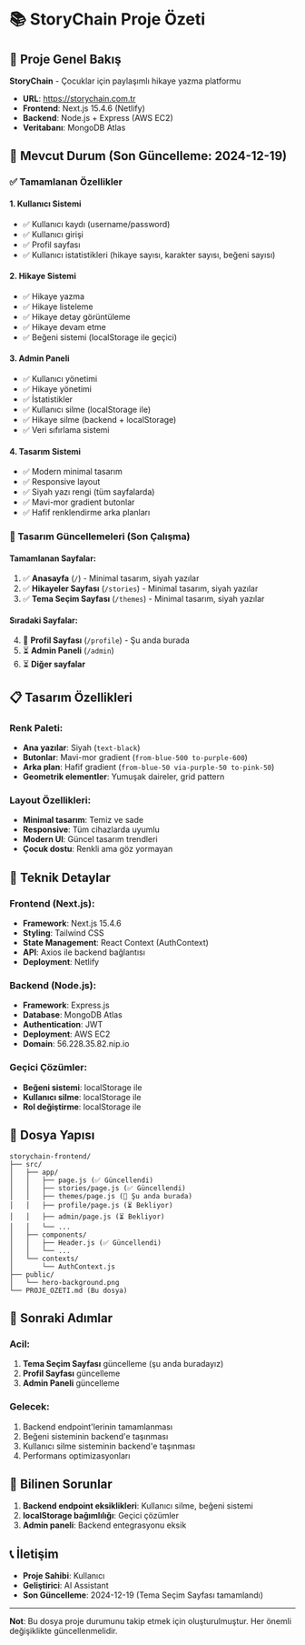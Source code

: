 # 📚 StoryChain Proje Özeti

## 🎯 Proje Genel Bakış
**StoryChain** - Çocuklar için paylaşımlı hikaye yazma platformu
- **URL**: https://storychain.com.tr
- **Frontend**: Next.js 15.4.6 (Netlify)
- **Backend**: Node.js + Express (AWS EC2)
- **Veritabanı**: MongoDB Atlas

## 🚀 Mevcut Durum (Son Güncelleme: 2024-12-19)

### ✅ Tamamlanan Özellikler

#### 1. **Kullanıcı Sistemi**
- ✅ Kullanıcı kaydı (username/password)
- ✅ Kullanıcı girişi
- ✅ Profil sayfası
- ✅ Kullanıcı istatistikleri (hikaye sayısı, karakter sayısı, beğeni sayısı)

#### 2. **Hikaye Sistemi**
- ✅ Hikaye yazma
- ✅ Hikaye listeleme
- ✅ Hikaye detay görüntüleme
- ✅ Hikaye devam etme
- ✅ Beğeni sistemi (localStorage ile geçici)

#### 3. **Admin Paneli**
- ✅ Kullanıcı yönetimi
- ✅ Hikaye yönetimi
- ✅ İstatistikler
- ✅ Kullanıcı silme (localStorage ile)
- ✅ Hikaye silme (backend + localStorage)
- ✅ Veri sıfırlama sistemi

#### 4. **Tasarım Sistemi**
- ✅ Modern minimal tasarım
- ✅ Responsive layout
- ✅ Siyah yazı rengi (tüm sayfalarda)
- ✅ Mavi-mor gradient butonlar
- ✅ Hafif renklendirme arka planları

### 🎨 Tasarım Güncellemeleri (Son Çalışma)

#### **Tamamlanan Sayfalar:**
1. ✅ **Anasayfa** (`/`) - Minimal tasarım, siyah yazılar
2. ✅ **Hikayeler Sayfası** (`/stories`) - Minimal tasarım, siyah yazılar
3. ✅ **Tema Seçim Sayfası** (`/themes`) - Minimal tasarım, siyah yazılar

#### **Sıradaki Sayfalar:**
4. 🔄 **Profil Sayfası** (`/profile`) - Şu anda burada
5. ⏳ **Admin Paneli** (`/admin`)
6. ⏳ **Diğer sayfalar**

## 📋 Tasarım Özellikleri

### **Renk Paleti:**
- **Ana yazılar**: Siyah (`text-black`)
- **Butonlar**: Mavi-mor gradient (`from-blue-500 to-purple-600`)
- **Arka plan**: Hafif gradient (`from-blue-50 via-purple-50 to-pink-50`)
- **Geometrik elementler**: Yumuşak daireler, grid pattern

### **Layout Özellikleri:**
- **Minimal tasarım**: Temiz ve sade
- **Responsive**: Tüm cihazlarda uyumlu
- **Modern UI**: Güncel tasarım trendleri
- **Çocuk dostu**: Renkli ama göz yormayan

## 🔧 Teknik Detaylar

### **Frontend (Next.js):**
- **Framework**: Next.js 15.4.6
- **Styling**: Tailwind CSS
- **State Management**: React Context (AuthContext)
- **API**: Axios ile backend bağlantısı
- **Deployment**: Netlify

### **Backend (Node.js):**
- **Framework**: Express.js
- **Database**: MongoDB Atlas
- **Authentication**: JWT
- **Deployment**: AWS EC2
- **Domain**: 56.228.35.82.nip.io

### **Geçici Çözümler:**
- **Beğeni sistemi**: localStorage ile
- **Kullanıcı silme**: localStorage ile
- **Rol değiştirme**: localStorage ile

## 📁 Dosya Yapısı

```
storychain-frontend/
├── src/
│   ├── app/
│   │   ├── page.js (✅ Güncellendi)
│   │   ├── stories/page.js (✅ Güncellendi)
│   │   ├── themes/page.js (🔄 Şu anda burada)
│   │   ├── profile/page.js (⏳ Bekliyor)
│   │   ├── admin/page.js (⏳ Bekliyor)
│   │   └── ...
│   ├── components/
│   │   ├── Header.js (✅ Güncellendi)
│   │   └── ...
│   └── contexts/
│       └── AuthContext.js
├── public/
│   └── hero-background.png
└── PROJE_OZETI.md (Bu dosya)
```

## 🎯 Sonraki Adımlar

### **Acil:**
1. **Tema Seçim Sayfası** güncelleme (şu anda buradayız)
2. **Profil Sayfası** güncelleme
3. **Admin Paneli** güncelleme

### **Gelecek:**
1. Backend endpoint'lerinin tamamlanması
2. Beğeni sisteminin backend'e taşınması
3. Kullanıcı silme sisteminin backend'e taşınması
4. Performans optimizasyonları

## 🚨 Bilinen Sorunlar

1. **Backend endpoint eksiklikleri**: Kullanıcı silme, beğeni sistemi
2. **localStorage bağımlılığı**: Geçici çözümler
3. **Admin paneli**: Backend entegrasyonu eksik

## 📞 İletişim

- **Proje Sahibi**: Kullanıcı
- **Geliştirici**: AI Assistant
- **Son Güncelleme**: 2024-12-19 (Tema Seçim Sayfası tamamlandı)

---

**Not**: Bu dosya proje durumunu takip etmek için oluşturulmuştur. Her önemli değişiklikte güncellenmelidir.
